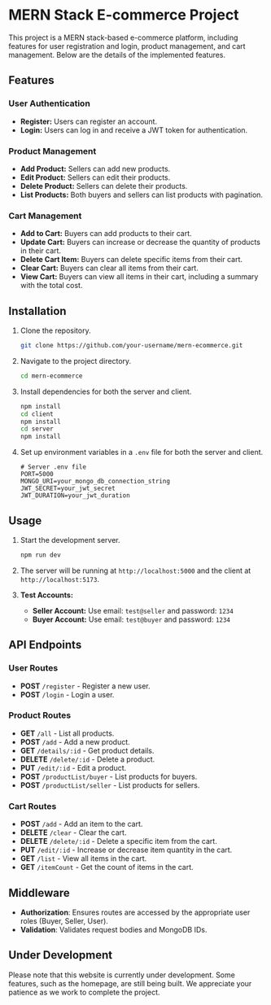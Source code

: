 # MERN Stack E-commerce Project

This project is a MERN stack-based e-commerce platform, including features for user registration and login, product management, and cart management. Below are the details of the implemented features.

## Features

### User Authentication

- **Register:** Users can register an account.
- **Login:** Users can log in and receive a JWT token for authentication.

### Product Management

- **Add Product:** Sellers can add new products.
- **Edit Product:** Sellers can edit their products.
- **Delete Product:** Sellers can delete their products.
- **List Products:** Both buyers and sellers can list products with pagination.

### Cart Management

- **Add to Cart:** Buyers can add products to their cart.
- **Update Cart:** Buyers can increase or decrease the quantity of products in their cart.
- **Delete Cart Item:** Buyers can delete specific items from their cart.
- **Clear Cart:** Buyers can clear all items from their cart.
- **View Cart:** Buyers can view all items in their cart, including a summary with the total cost.

## Installation

1. Clone the repository.
   ```sh
   git clone https://github.com/your-username/mern-ecommerce.git
   ```
2. Navigate to the project directory.
   ```sh
   cd mern-ecommerce
   ```
3. Install dependencies for both the server and client.
   ```sh
   npm install
   cd client
   npm install
   cd server
   npm install
   ```
4. Set up environment variables in a `.env` file for both the server and client.
   ```env
   # Server .env file
   PORT=5000
   MONGO_URI=your_mongo_db_connection_string
   JWT_SECRET=your_jwt_secret
   JWT_DURATION=your_jwt_duration
   ```

## Usage

1. Start the development server.

   ```sh
   npm run dev
   ```

2. The server will be running at `http://localhost:5000` and the client at `http://localhost:5173`.
3. **Test Accounts:**
   - **Seller Account:** Use email: `test@seller` and password: `1234`
   - **Buyer Account:** Use email: `test@buyer` and password: `1234`

## API Endpoints

### User Routes

- **POST** `/register` - Register a new user.
- **POST** `/login` - Login a user.

### Product Routes

- **GET** `/all` - List all products.
- **POST** `/add` - Add a new product.
- **GET** `/details/:id` - Get product details.
- **DELETE** `/delete/:id` - Delete a product.
- **PUT** `/edit/:id` - Edit a product.
- **POST** `/productList/buyer` - List products for buyers.
- **POST** `/productList/seller` - List products for sellers.

### Cart Routes

- **POST** `/add` - Add an item to the cart.
- **DELETE** `/clear` - Clear the cart.
- **DELETE** `/delete/:id` - Delete a specific item from the cart.
- **PUT** `/edit/:id` - Increase or decrease item quantity in the cart.
- **GET** `/list` - View all items in the cart.
- **GET** `/itemCount` - Get the count of items in the cart.

## Middleware

- **Authorization**: Ensures routes are accessed by the appropriate user roles (Buyer, Seller, User).
- **Validation**: Validates request bodies and MongoDB IDs.

## Under Development

Please note that this website is currently under development. Some features, such as the homepage, are still being built. We appreciate your patience as we work to complete the project.
